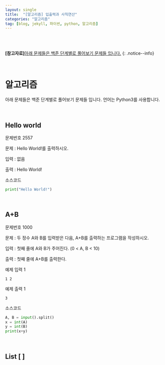 ```yaml
---
layout: single
title:  "[알고리즘] 입출력과 사칙연산"
categories: "알고리즘"
tag: [blog, jekyll, 파이썬, python, 알고리즘]
---
```

<br><br>

**[참고자료]**[아래 문제들은 백준 단계별로 풀어보기 문제들 입니다.](https://www.acmicpc.net/step)
{: .notice--info}

<br>

# 알고리즘

아래 문제들은 백준 단계별로 풀어보기 문제들 입니다. 언어는 Python3를 사용합니다.

<br>

## Hello world

문제번호 2557

문제 : Hello World!를 출력하시오.

입력 : 없음

출력 : Hello World!

소스코드
```py
print("Hello World!")
```

<br>


## A+B

문제번호 1000

문제 : 두 정수 A와 B를 입력받은 다음, A+B를 출력하는 프로그램을 작성하시오.

입력 : 첫째 줄에 A와 B가 주어진다. (0 < A, B < 10)

출력 : 첫째 줄에 A+B를 출력한다.

예제 입력 1
```
1 2
```

예제 출력 1
```
3
```

소스코드
```py
A, B = input().split()
x = int(A)
y = int(B)
print(x+y)
```

<br>

## List [ ]
